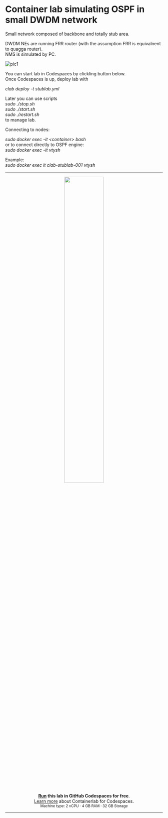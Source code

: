 # Container lab simulating  OSPF in small DWDM network

Small network composed of backbone and totally stub area.  

DWDM NEs are running FRR router (with the assumption FRR is equivalnent to quagga router).  
NMS is simulated by PC.  

![pic1](https://github.com/kjan99/lab-stub/blob/main/ospf-dwdm-1.svg)

You can start lab in Codespaces by clickling button below.  
Once Codespaces is up, deploy lab with  

*clab deploy -t stublab.yml*

Later you can use scripts  
*sudo ./stop.sh*  
*sudo ./start.sh*  
*sudo ./restart.sh*  
to manage lab.  

Connecting to nodes:  

*sudo docker exec -it \<container\> bash*  
or to connect directly to OSPF engine:    
*sudo docker exec -it <container> vtysh*  

Example:  
*sudo docker exec it clab-stublab-001 vtysh*  


---
<div align=center markdown>
<a href="https://codespaces.new/kjan99/lab-stub/?quickstart=1">
<img src="https://gitlab.com/rdodin/pics/-/wikis/uploads/d78a6f9f6869b3ac3c286928dd52fa08/run_in_codespaces-v1.svg?sanitize=true" style="width:50%"/></a>

**[Run](https://codespaces.new/kjan99/lab-stub/?quickstart=1) this lab in GitHub Codespaces for free**.  
[Learn more](https://containerlab.dev/manual/codespaces) about Containerlab for Codespaces.  
<small>Machine type: 2 vCPU · 4 GB RAM · 32 GB Storage</small>
</div>

---
